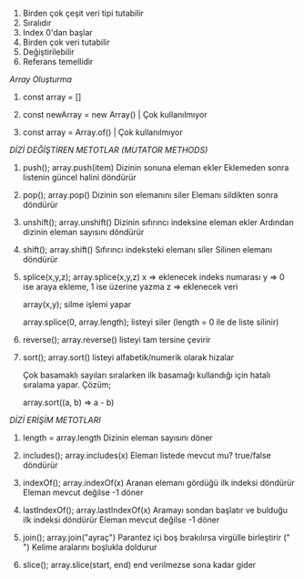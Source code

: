 1. Birden çok çeşit veri tipi tutabilir
2. Sıralıdır
3. Index 0'dan başlar
4. Birden çok veri tutabilir
5. Değiştirilebilir
6. Referans temellidir

_Array Oluşturma_

1. const array = []

2. const newArray = new Array() | Çok kullanılmıyor

3. const array = Array.of() | Çok kullanılmıyor

_DİZİ DEĞİŞTİREN METOTLAR (MUTATOR METHODS)_

1. push(); array.push(item)
   Dizinin sonuna eleman ekler
   Eklemeden sonra listenin güncel halini döndürür

2. pop(); array.pop()
   Dizinin son elemanını siler
   Elemanı sildikten sonra döndürür

3. unshift(); array.unshift()
   Dizinin sıfırıncı indeksine eleman ekler
   Ardından dizinin eleman sayısını döndürür

4. shift(); array.shift()
   Sıfırıncı indeksteki elemanı siler
   Silinen elemanı döndürür

5. splice(x,y,z); array.splice(x,y,z)
   x => eklenecek indeks numarası
   y => 0 ise araya ekleme, 1 ise üzerine yazma
   z => eklenecek veri

   array(x,y); silme işlemi yapar

   array.splice(0, array.length); listeyi siler
   (length = 0 ile de liste silinir)

6. reverse(); array.reverse()
   listeyi tam tersine çevirir

7. sort(); array.sort()
   listeyi alfabetik/numerik olarak hizalar

   Çok basamaklı sayıları sıralarken ilk basamağı kullandığı için hatalı sıralama yapar. Çözüm;

   array.sort((a, b) => a - b)

_DİZİ ERİŞİM METOTLARI_

1. length = array.length
   Dizinin eleman sayısını döner

2. includes(); array.includes(x)
   Eleman listede mevcut mu?
   true/false döndürür

3. indexOf(); array.indexOf(x)
   Aranan elemanı gördüğü ilk indeksi döndürür
   Eleman mevcut değilse -1 döner

4. lastIndexOf(); array.lastIndexOf(x)
   Aramayı sondan başlatır ve bulduğu ilk indeksi döndürür
   Eleman mevcut değilse -1 döner

5. join(); array.join("ayraç")
   Parantez içi boş bırakılırsa virgülle birleştirir
   (" ") Kelime aralarını boşlukla doldurur

6. slice(); array.slice(start, end)
   end verilmezse sona kadar gider
